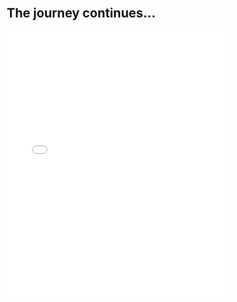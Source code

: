 # The journey continues...

<iframe src="subpages_assets/places/places_been.html" height="600px" width="100%" style="border:none;"></iframe>